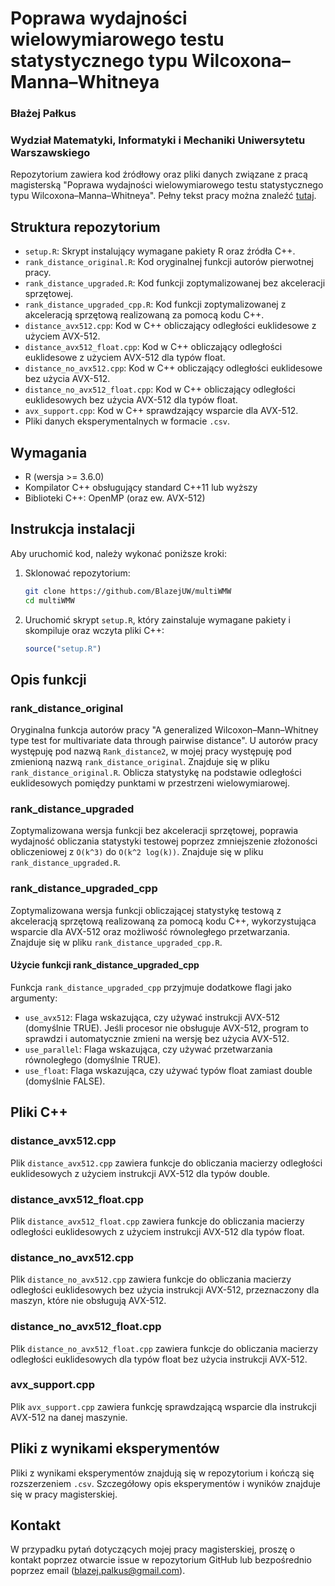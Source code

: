 # Poprawa wydajności wielowymiarowego testu statystycznego typu Wilcoxona–Manna–Whitneya
### Błażej Pałkus 
### Wydział Matematyki, Informatyki i Mechaniki Uniwersytetu Warszawskiego

Repozytorium zawiera kod źródłowy oraz pliki danych związane z pracą magisterską "Poprawa wydajności wielowymiarowego testu statystycznego typu Wilcoxona–Manna–Whitneya". Pełny tekst pracy można znaleźć [tutaj](https://apd.uw.edu.pl/diplomas/231089/).

## Struktura repozytorium

- `setup.R`: Skrypt instalujący wymagane pakiety R oraz źródła C++.
- `rank_distance_original.R`: Kod oryginalnej funkcji autorów pierwotnej pracy.
- `rank_distance_upgraded.R`: Kod funkcji zoptymalizowanej bez akceleracji sprzętowej.
- `rank_distance_upgraded_cpp.R`: Kod funkcji zoptymalizowanej z akceleracją sprzętową realizowaną za pomocą kodu C++.
- `distance_avx512.cpp`: Kod w C++ obliczający odległości euklidesowe z użyciem AVX-512.
- `distance_avx512_float.cpp`: Kod w C++ obliczający odległości euklidesowe z użyciem AVX-512 dla typów float.
- `distance_no_avx512.cpp`: Kod w C++ obliczający odległości euklidesowe bez użycia AVX-512.
- `distance_no_avx512_float.cpp`: Kod w C++ obliczający odległości euklidesowych bez użycia AVX-512 dla typów float.
- `avx_support.cpp`: Kod w C++ sprawdzający wsparcie dla AVX-512.
- Pliki danych eksperymentalnych w formacie `.csv`.

## Wymagania

- R (wersja >= 3.6.0)
- Kompilator C++ obsługujący standard C++11 lub wyższy
- Biblioteki C++: OpenMP (oraz ew. AVX-512)

## Instrukcja instalacji

Aby uruchomić kod, należy wykonać poniższe kroki:

1. Sklonować repozytorium:
    ```bash
    git clone https://github.com/BlazejUW/multiWMW
    cd multiWMW
    ```

2. Uruchomić skrypt `setup.R`, który zainstaluje wymagane pakiety i skompiluje oraz wczyta pliki C++:
    ```r
    source("setup.R")
    ```

## Opis funkcji

### rank_distance_original

Oryginalna funkcja autorów pracy "A generalized Wilcoxon–Mann–Whitney type test for multivariate data through pairwise distance". U autorów pracy występuję pod nazwą `Rank_distance2`, w mojej pracy występuję pod zmienioną nazwą `rank_distance_original`. Znajduje się w pliku `rank_distance_original.R`. Oblicza statystykę na podstawie odległości euklidesowych pomiędzy punktami w przestrzeni wielowymiarowej.

### rank_distance_upgraded

Zoptymalizowana wersja funkcji bez akceleracji sprzętowej, poprawia wydajność obliczania statystyki testowej poprzez zmniejszenie złożoności obliczeniowej z `O(k^3)` do `O(k^2 log(k))`. Znajduje się w pliku `rank_distance_upgraded.R`.

### rank_distance_upgraded_cpp

Zoptymalizowana wersja funkcji obliczającej statystykę testową z akceleracją sprzętową realizowaną za pomocą kodu C++, wykorzystująca wsparcie dla AVX-512 oraz możliwość równoległego przetwarzania. Znajduje się w pliku `rank_distance_upgraded_cpp.R`.

#### Użycie funkcji rank_distance_upgraded_cpp

Funkcja `rank_distance_upgraded_cpp` przyjmuje dodatkowe flagi jako argumenty:
- `use_avx512`: Flaga wskazująca, czy używać instrukcji AVX-512 (domyślnie TRUE). Jeśli procesor nie obsługuje AVX-512, program to sprawdzi i automatycznie zmieni na wersję bez użycia AVX-512.
- `use_parallel`: Flaga wskazująca, czy używać przetwarzania równoległego (domyślnie TRUE).
- `use_float`: Flaga wskazująca, czy używać typów float zamiast double (domyślnie FALSE).

## Pliki C++

### distance_avx512.cpp

Plik `distance_avx512.cpp` zawiera funkcje do obliczania macierzy odległości euklidesowych z użyciem instrukcji AVX-512 dla typów double.

### distance_avx512_float.cpp

Plik `distance_avx512_float.cpp` zawiera funkcje do obliczania macierzy odległości euklidesowych z użyciem instrukcji AVX-512 dla typów float.

### distance_no_avx512.cpp

Plik `distance_no_avx512.cpp` zawiera funkcje do obliczania macierzy odległości euklidesowych bez użycia instrukcji AVX-512, przeznaczony dla maszyn, które nie obsługują AVX-512.

### distance_no_avx512_float.cpp

Plik `distance_no_avx512_float.cpp` zawiera funkcje do obliczania macierzy odległości euklidesowych dla typów float bez użycia instrukcji AVX-512.

### avx_support.cpp

Plik `avx_support.cpp` zawiera funkcję sprawdzającą wsparcie dla instrukcji AVX-512 na danej maszynie.

## Pliki z wynikami eksperymentów

Pliki z wynikami eksperymentów znajdują się w repozytorium i kończą się rozszerzeniem `.csv`. Szczegółowy opis eksperymentów i wyników znajduje się w pracy magisterskiej.

## Kontakt

W przypadku pytań dotyczących mojej pracy magisterskiej, proszę o kontakt poprzez otwarcie issue w repozytorium GitHub lub bezpośrednio poprzez email (blazej.palkus@gmail.com).
